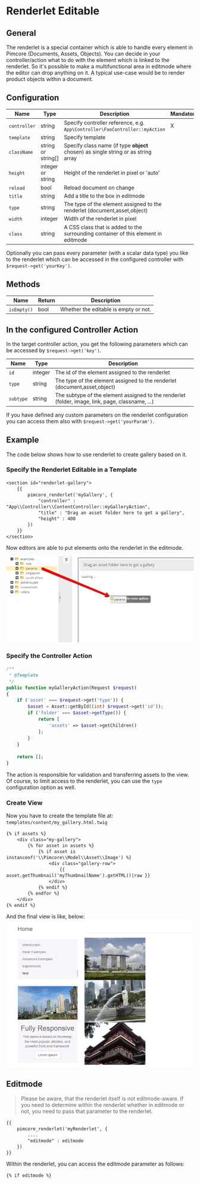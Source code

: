 # Renderlet Editable

## General

The renderlet is a special container which is able to handle every element in Pimcore (Documents, Assets, Objects).
You can decide in your controller/action what to do with the element which is linked to the renderlet.
So it's possible to make a multifunctional area in editmode where the editor can drop anything on it.
A typical use-case would be to render product objects within a document. 

## Configuration

| Name           | Type      | Description                                                                        | Mandatory   |
|----------------|-----------|------------------------------------------------------------------------------------|-------------|
| `controller`   | string    | Specify controller reference, e.g. `App\Controller\FooController::myAction`  | X           |
| `template`     | string    | Specify template                                                                   |             |
| `className`    | string or string[] | Specify class name (if type **object** chosen) as single string or as string array |    |
| `height`       | integer or string   | Height of the renderlet in pixel or 'auto'                               |             |
| `reload`       | bool      | Reload document on change                                                          |             |
| `title`        | string    | Add a title to the box in editmode                                                 |             |
| `type`         | string    | The type of the element assigned to the renderlet (document,asset,object)          |             |
| `width`        | integer   | Width of the renderlet in pixel                                                    |             |
| `class`        | string    | A CSS class that is added to the surrounding container of this element in editmode |             |

Optionally you can pass every parameter (with a scalar data type) you like to the renderlet which can be accessed in 
the configured controller with `$request->get('yourKey')`.

## Methods

| Name            | Return    | Description                                                 |
|-----------------|-----------|-------------------------------------------------------------|
| `isEmpty()`     | bool      | Whether the editable is empty or not.                       |

## In the configured Controller Action

In the target controller action, you get the following parameters which can be accessed by `$request->get('key')`.

| Name       | Type                   | Description                                                                                      |
|------------|------------------------|--------------------------------------------------------------------------------------------------|
| `id`       | integer                | The id of the element assigned to the renderlet                                                  |
| `type`     | string                 | The type of the element assigned to the renderlet (document,asset,object)                        |
| `subtype`  | string                 | The subtype of the element assigned to the renderlet (folder, image, link, page, classname, ...) |

If you have defined any custom parameters on the renderlet configuration you can access them also with `$request->get('yourParam')`.

## Example

The code below shows how to use renderlet to create gallery based on it. 

### Specify the Renderlet Editable in a Template

```twig
<section id="renderlet-gallery">
    {{
        pimcore_renderlet('myGallery', {
            "controller" : "App\\Controller\\ContentController::myGalleryAction",
            "title" : "Drag an asset folder here to get a gallery",
            "height" : 400
        })
    }}
</section>
```

Now editors are able to put elements onto the renderlet in the editmode.

![Renderlet gallery - editmode](../../img/editables_renderlet_gallery_example_editmode.png)

### Specify the Controller Action

```php
/**
 * @Template
 */
public function myGalleryAction(Request $request)
{
    if ('asset' === $request->get('type')) {
        $asset = Asset::getById((int) $request->get('id'));
        if ('folder' === $asset->getType()) {
            return [
                'assets' => $asset->getChildren()
            ];
        }
    }

    return [];
}
```

The action is responsible for validation and transferring assets to the view.
Of course, to limit access to the renderlet, you can use the `type` configuration option as well. 

### Create View

Now you have to create the template file at: `templates/content/my_gallery.html.twig`

```twig
{% if assets %}
	<div class="my-gallery">
		{% for asset in assets %}
			{% if asset is instanceof('\\Pimcore\\Model\\Asset\\Image') %}
				<div class="gallery-row">
                    {{ asset.getThumbnail('myThumbnailName').getHTML()|raw }}
				</div>
			{% endif %}
		{% endfor %}
	</div>
{% endif %}
```

And the final view is like, below:
![Rendered renderlet - frontend](../../img/editables_renderlet_rendered_view.png)


## Editmode

> Please be aware, that the renderlet itself is not editmode-aware. If you need to determine within the renderlet whether in editmode or not, you need to pass that parameter to the renderlet.

```twig
{{
	pimcore_renderlet('myRenderlet', {
		....
		"editmode" : editmode
	})
}}
```

Within the renderlet, you can access the editmode parameter as follows:

```twig
{% if editmode %}
```
